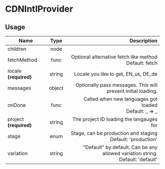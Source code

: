 <!-- 
This is an auto-generated markdown. 
You can change it in "src/behaviour/CDNIntlProvider.jsx" and run build:docs to update this file.
-->
# CDNIntlProvider

## Usage
| Name        | Type           | Description  |
| ----------- |:--------------:| ------------:|
|children|node|
|fetchMethod|func|Optional alternative fetch like method<br>Default: fetch
|locale **(required)**|string|Locale you like to get, EN_us, DE_de
|messages|object|Optionally pass messages. This will prevent initial loading.
|onDone|func|Called when new languages got loaded<br>Default: _ => _
|project **(required)**|string|The project ID loading the langauges for
|stage|enum|Stage, can be production and staging<br>Default: 'production'
|variation|string|"Default" by default. Can be any allowed variation string.<br>Default: 'default'
